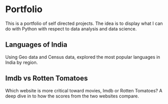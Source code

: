 # Portfolio

This is a portfolio of self directed projects. The idea is to display what I can do with Python with respect to data analysis and data science.  


## Languages of India
Using Geo data and Census data, explored the most popular languages in India by region.


## Imdb vs Rotten Tomatoes
Which website is more critical toward movies, Imdb or Rotten Tomatoes? A deep dive in to how the scores from the two websites compare. 




